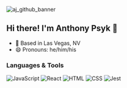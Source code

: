 

![aj_github_banner](https://user-images.githubusercontent.com/89106811/148131768-b5a0d0ff-9966-42e9-aa04-df2091a23360.png)






## Hi there! I'm Anthony Psyk 👋



- 📍 Based in Las Vegas, NV
- 😄 Pronouns: he/him/his

### Languages & Tools
<img src="https://camo.githubusercontent.com/54594146796f3ae2f8800c01108cec243a40064e093cc8cd3e06594125e32989/68747470733a2f2f696d672e736869656c64732e696f2f62616467652f4a6176615363726970742532302d2532333332333333302e7376673f267374796c653d666c61742d737175617265266c6f676f3d6a617661736372697074266c6f676f436f6c6f723d253233463744463145" alt="JavaScript" data-canonical-src="https://img.shields.io/badge/JavaScript%20-%23323330.svg?&amp;style=flat-square&amp;logo=javascript&amp;logoColor=%23F7DF1E" style="max-width: 100%;"> <img src="https://camo.githubusercontent.com/69b5bb56a79bd7f32a5ae1480b98f6e3894bfc213ea9175c5654041ee700f77c/68747470733a2f2f696d672e736869656c64732e696f2f62616467652f52656163742532302d2532333230323332612e7376673f267374796c653d666c61742d737175617265266c6f676f3d7265616374266c6f676f436f6c6f723d253233363144414642" alt="React" data-canonical-src="https://img.shields.io/badge/React%20-%2320232a.svg?&amp;style=flat-square&amp;logo=react&amp;logoColor=%2361DAFB" style="max-width: 100%;"> <img src="https://camo.githubusercontent.com/e84e8c46debf47a0dbec25b8887678258beb3fc26c01c16dce6f666ac0f73dcc/68747470733a2f2f696d672e736869656c64732e696f2f62616467652f48544d4c352532302d2532334533344632362e7376673f267374796c653d666c61742d737175617265266c6f676f3d68746d6c35266c6f676f436f6c6f723d7768697465" alt="HTML" data-canonical-src="https://img.shields.io/badge/HTML5%20-%23E34F26.svg?&amp;style=flat-square&amp;logo=html5&amp;logoColor=white" style="max-width: 100%;"> <img src="https://camo.githubusercontent.com/fa6aefcad320ce174a226fb4cb2fd1d29f9d01197f96cfac1286162ea5f3ca3d/68747470733a2f2f696d672e736869656c64732e696f2f62616467652f435353332532302d2532333135373242362e7376673f267374796c653d666c61742d737175617265266c6f676f3d63737333266c6f676f436f6c6f723d7768697465" alt="CSS" data-canonical-src="https://img.shields.io/badge/CSS3%20-%231572B6.svg?&amp;style=flat-square&amp;logo=css3&amp;logoColor=white" style="max-width: 100%;"> <img src="https://camo.githubusercontent.com/ce7943963dbf01df8796142280c592665d0e15ff63475c087a9bc52af5aa9791/68747470733a2f2f696d672e736869656c64732e696f2f62616467652f4a6573742532302d2532334332313332352e7376673f267374796c653d666c61742d737175617265266c6f676f3d4a657374266c6f676f436f6c6f723d7768697465" alt="Jest" data-canonical-src="https://img.shields.io/badge/Jest%20-%23C21325.svg?&amp;style=flat-square&amp;logo=Jest&amp;logoColor=white" style="max-width: 100%;">

